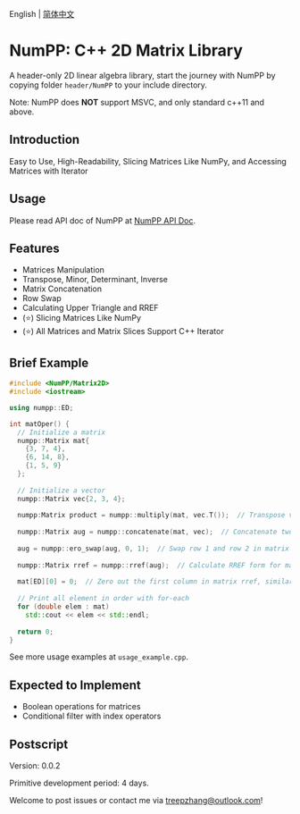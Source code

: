 English | [简体中文](./README.zh-CN.md)


# NumPP: C++ 2D Matrix Library

A header-only 2D linear algebra library, start the journey with NumPP by copying folder `header/NumPP` to your include directory.

Note: NumPP does **NOT** support MSVC, and only standard c++11 and above.

## Introduction

Easy to Use, High-Readability, Slicing Matrices Like NumPy, and Accessing Matrices with Iterator



## Usage

Please read API doc of NumPP at [NumPP API Doc](doc/API_Doc.md).



## Features

- Matrices Manipulation
- Transpose, Minor, Determinant, Inverse
- Matrix Concatenation
- Row Swap
- Calculating Upper Triangle and RREF
- (⭐️) Slicing Matrices Like NumPy
- (⭐️) All Matrices and Matrix Slices Support C++ Iterator



## Brief Example

```c++
#include <NumPP/Matrix2D>
#include <iostream>

using numpp::ED;

int matOper() {
  // Initialize a matrix
  numpp::Matrix mat{
    {3, 7, 4},
    {6, 14, 8},
    {1, 5, 9}
  };
  
  // Initialize a vector
  numpp::Matrix vec{2, 3, 4};
  
  numpp:Matrix product = numpp::multiply(mat, vec.T());  // Transpose vec & Matrix multiplication
  
  numpp::Matrix aug = numpp::concatenate(mat, vec);  // Concatenate two matrix vertically
  
  aug = numpp::ero_swap(aug, 0, 1);  // Swap row 1 and row 2 in matrix aug
  
  numpp::Matrix rref = numpp::rref(aug);  // Calculate RREF form for matrix aug
  
  mat[ED][0] = 0;  // Zero out the first column in matrix rref, similar to NumPy statement: `mat[:, 0] = 0`
  
  // Print all element in order with for-each
  for (double elem : mat)
    std::cout << elem << std::endl;
  
  return 0;
}
```



See more usage examples at `usage_example.cpp`.



## Expected to Implement

- Boolean operations for matrices
- Conditional filter with index operators



## Postscript

Version: 0.0.2

Primitive development period: 4 days.

Welcome to post issues or contact me via treepzhang@outlook.com!